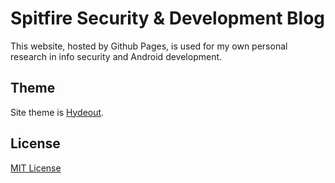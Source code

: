 # Spitfire Security & Development Blog

This website, hosted by Github Pages, is used for my own personal research in info security and Android development. 

## Theme
Site theme is [Hydeout](https://github.com/fongandrew/hydeout).

## License

[MIT License](LICENSE.md)

